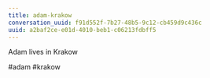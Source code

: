 ```yaml
---
title: adam-krakow
conversation_uuid: f91d552f-7b27-48b5-9c12-cb459d9c436c
uuid: a2baf2ce-e01d-4010-beb1-c06213fdbff5
---
```

Adam lives in Krakow

#adam #krakow